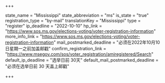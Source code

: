+++

state_name = "Mississippi"
state_abbreviation = "ms"
is_state = "true"
registration_type = "by-mail"
translationKey = "Mississippi"
type = "register"
ip_deadline = "2022-10-10"
hp_link = "https://www.sos.ms.gov/elections-voting/voter-registration-information"
more_info_link = "https://www.sos.ms.gov/elections-voting/voter-registration-information"
mail_postmarked_deadline = "必须在2022年10月10日星期一之前加盖邮戳"
confirm_registration_link = "https://www.msegov.com/sos/voter_registration/amiregistered/Search"
default_ip_deadline = "选举日前 30天"
default_mail_postmarked_deadline = "必须在选举日前 30 天盖上邮戳"

+++